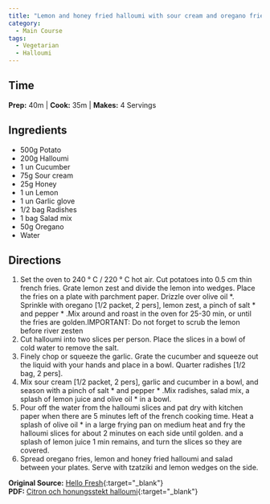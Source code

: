 ```yaml
---
title: "Lemon and honey fried halloumi with sour cream and oregano fries"
category:
  - Main Course
tags:
  - Vegetarian
  - Halloumi
---
```


## Time
**Prep:** 40m | **Cook:** 35m | **Makes:** 4 Servings

## Ingredients
* 500g Potato
* 200g Halloumi
* 1 un Cucumber
* 75g Sour cream
* 25g Honey
* 1 un Lemon
* 1 un Garlic glove
* 1/2 bag Radishes
* 1 bag Salad mix
* 50g Oregano
* Water

## Directions
1. Set the oven to 240 ° C / 220 ° C hot air. Cut potatoes into 0.5 cm thin french fries. Grate lemon zest and divide the lemon into wedges. Place the fries on a plate with parchment paper. Drizzle over olive oil *. Sprinkle with oregano [1/2 packet, 2 pers], lemon zest, a pinch of salt * and pepper * .Mix around and roast in the oven for 25-30 min, or until the fries are golden.IMPORTANT: Do not forget to scrub the lemon before river zesten
2. Cut halloumi into two slices per person. Place the slices in a bowl of cold water to remove the salt.
3. Finely chop or squeeze the garlic. Grate the cucumber and squeeze out the liquid with your hands and place in a bowl. Quarter radishes [1/2 bag, 2 pers].
4. Mix sour cream [1/2 packet, 2 pers], garlic and cucumber in a bowl, and season with a pinch of salt * and pepper * .Mix radishes, salad mix, a splash of lemon juice and olive oil * in a bowl.
5. Pour off the water from the halloumi slices and pat dry with kitchen paper when there are 5 minutes left of the french cooking time. Heat a splash of olive oil * in a large frying pan on medium heat and fry the halloumi slices for about 2 minutes on each side until golden. and a splash of lemon juice 1 min remains, and turn the slices so they are covered.
6. Spread oregano fries, lemon and honey fried halloumi and salad between your plates. Serve with tzatziki and lemon wedges on the side.

**Original Source:** [Hello Fresh](https://www.hellofresh.se/recipes/citron-och-honungsstekt-halloumi-5f6c67be1aeb3806ab72a8a6?subscriptionId=1079379&week=2020-W45){:target="_blank"}  
**PDF:** [Citron och honungsstekt halloumi](/cooking/assets/pdf/citron-och-honungsstekt-halloumi.pdf){:target="_blank"}
